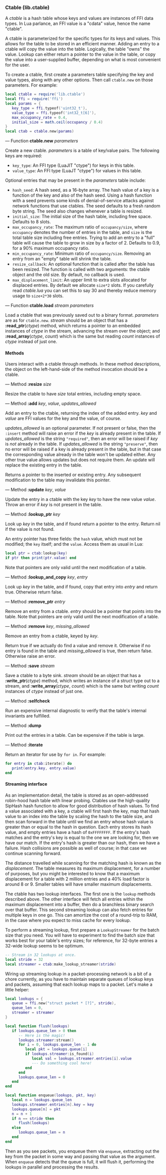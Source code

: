 ### Ctable (lib.ctable)

A *ctable* is a hash table whose keys and values are instances of FFI
data types.  In Lua parlance, an FFI value is a "cdata" value, hence the
name "ctable".

A ctable is parameterized for the specific types for its keys and
values.  This allows for the table to be stored in an efficient manner.
Adding an entry to a ctable will copy the value into the table.
Logically, the table "owns" the value.  Lookup can either return a
pointer to the value in the table, or copy the value into a
user-supplied buffer, depending on what is most convenient for the user.

To create a ctable, first create a parameters table specifying the key
and value types, along with any other options.  Then call `ctable.new`
on those parameters.  For example:

```lua
local ctable = require('lib.ctable')
local ffi = require('ffi')
local params = {
   key_type = ffi.typeof('uint32_t'),
   value_type = ffi.typeof('int32_t[6]'),
   max_occupancy_rate = 0.4,
   initial_size = math.ceil(occupancy / 0.4)
}
local ctab = ctable.new(params)
```

— Function **ctable.new** *parameters*

Create a new ctable.  *parameters* is a table of key/value pairs.  The
following keys are required:

 * `key_type`: An FFI type (LuaJIT "ctype") for keys in this table.
 * `value_type`: An FFI type (LuaJT "ctype") for values in this table.

Optional entries that may be present in the *parameters* table include:

 * `hash_seed`: A hash seed, as a 16-byte array.  The hash value of a
   key is a function of the key and also of the hash seed.  Using a
   hash function with a seed prevents some kinds of denial-of-service
   attacks against network functions that use ctables.  The seed
   defaults to a fresh random byte string.  The seed also changes
   whenever a table is resized.
 * `initial_size`: The initial size of the hash table, including free
   space.  Defaults to 8 slots.
 * `max_occupancy_rate`: The maximum ratio of `occupancy/size`, where
   `occupancy` denotes the number of entries in the table, and `size` is
   the total table size including free entries.  Trying to add an entry
   to a "full" table will cause the table to grow in size by a factor of
   2.  Defaults to 0.9, for a 90% maximum occupancy ratio.
 * `min_occupancy_rate`: Minimum ratio of `occupancy/size`.  Removing an
   entry from an "empty" table will shrink the table.
 * `resize_callback`: An optional function that is called after the
   table has been resized.  The function is called with two arguments:
   the ctable object and the old size. By default, no callback is used.
 * `max_displacement_limit`: An upper limit to extra slots allocated
   for displaced entries. By default we allocate `size*2` slots.
   If you carefully read *ctable.lua* you can set this to say 30 and
   thereby reduce memory usage to `size+2*30` slots.

— Function **ctable.load** *stream* *parameters*

Load a ctable that was previously saved out to a binary format.
*parameters* are as for `ctable.new`.  *stream* should be an object
that has a **:read_ptr**(*ctype*) method, which returns a pointer to
an embedded instances of *ctype* in the stream, advancing the stream
over the object; and **:read_array**(*ctype*, *count*) which is the
same but reading *count* instances of *ctype* instead of just one.

#### Methods

Users interact with a ctable through methods.  In these method
descriptions, the object on the left-hand-side of the method invocation
should be a ctable.

— Method **:resize** *size*

Resize the ctable to have *size* total entries, including empty space.

— Method **:add** *key*, *value*, *updates_allowed*

Add an entry to the ctable, returning the index of the added entry.
*key* and *value* are FFI values for the key and the value, of course.

*updates_allowed* is an optional parameter.  If not present or false,
then the `:insert` method will raise an error if the *key* is already
present in the table.  If *updates_allowed* is the string `"required"`,
then an error will be raised if *key* is *not* already in the table.  If
*updates_allowed* is the string `"preserve"`, then no error will be
raised if a key is already present in the table, but in that case the
corresponding value already in the table won't be updated either.  Any
other true value allows updates but does not require them.  An update
will replace the existing entry in the table.

Returns a pointer to the inserted or existing entry.  Any subsequent
modification to the table may invalidate this pointer.

— Method **:update** *key*, *value*

Update the entry in a ctable with the key *key* to have the new value
*value*.  Throw an error if *key* is not present in the table.

— Method **:lookup_ptr** *key*

Look up *key* in the table, and if found return a pointer to the entry.
Return nil if the value is not found.

An entry pointer has three fields: the `hash` value, which must not be
modified; the `key` itself; and the `value`.  Access them as usual in
Lua:

```lua
local ptr = ctab:lookup(key)
if ptr then print(ptr.value) end
```

Note that pointers are only valid until the next modification of a
table.

— Method **:lookup_and_copy** *key*, *entry*

Look up *key* in the table, and if found, copy that entry into *entry*
and return true.  Otherwise return false.

— Method **:remove_ptr** *entry*

Remove an entry from a ctable.  *entry* should be a pointer that points
into the table.  Note that pointers are only valid until the next
modification of a table.

— Method **:remove** *key*, *missing_allowed*

Remove an entry from a ctable, keyed by *key*.

Return true if we actually do find a value and remove it.  Otherwise if
no entry is found in the table and *missing_allowed* is true, then
return false.  Otherwise raise an error.

— Method **:save** *stream*

Save a ctable to a byte sink.  *stream* should be an object that has a
**:write_ptr**(*ctype*) method, which writes an instance of a struct
type out to a stream, and **:write_array**(*ctype*, *count*) which is
the same but writing *count* instances of *ctype* instead of just one.

— Method **:selfcheck**

Run an expensive internal diagnostic to verify that the table's internal
invariants are fulfilled.

— Method **:dump**

Print out the entries in a table.  Can be expensive if the table is
large.

— Method **:iterate**

Return an iterator for use by `for in`.  For example:

```lua
for entry in ctab:iterate() do
   print(entry.key, entry.value)
end
```

#### Streaming interface

As an implementation detail, the table is stored as an open-addressed
robin-hood hash table with linear probing.  Ctables use the
high-quality SipHash hash function to allow for good distribution of
hash values.  To find a value associated with a key, a ctable will
first hash the key, map that hash value to an index into the table by
scaling the hash to the table size, and then scan forward in the table
until we find an entry whose hash value is greater than or equal to
the hash in question.  Each entry stores its hash value, and empty
entries have a hash of `0xFFFFFFFF`.  If the entry's hash matches and
the entry's key is equal to the one we are looking for, then we have
our match.  If the entry's hash is greater than our hash, then we have
a failure.  Hash collisions are possible as well of course; in that
case we continue scanning forward.

The distance travelled while scanning for the matching hash is known as
the *displacement*.  The table measures its maximum displacement, for a
number of purposes, but you might be interested to know that a maximum
displacement for a table with 2 million entries and a 40% load factor is
around 8 or 9.  Smaller tables will have smaller maximum displacements.

The ctable has two lookup interfaces.  The first one is the `lookup`
methods described above.  The other interface will fetch all entries
within the maximum displacement into a buffer, then do a branchless
binary search over that buffer.  This second streaming lookup can also
fetch entries for multiple keys in one go.  This can amortize the cost
of a round-trip to RAM, in the case where you expect to miss cache for
every lookup.

To perform a streaming lookup, first prepare a `LookupStreamer` for
the batch size that you need.  You will have to experiment to find the
batch size that works best for your table's entry sizes; for
reference, for 32-byte entries a 32-wide lookup seems to be optimum.

```lua
-- Stream in 32 lookups at once.
local stride = 32
local streamer = ctab:make_lookup_streamer(stride)
```

Wiring up streaming lookup in a packet-processing network is a bit of
a chore currently, as you have to maintain separate queues of lookup
keys and packets, assuming that each lookup maps to a packet.  Let's
make a little helper:

```lua
local lookups = {
   queue = ffi.new("struct packet * [?]", stride),
   queue_len = 0,
   streamer = streamer
}

local function flush(lookups)
   if lookups.queue_len > 0 then
      -- Here is the magic!
      lookups.streamer:stream()
      for i = 0, lookups.queue_len - 1 do
         local pkt = lookups.queue[i]
         if lookups.streamer:is_found(i)
            local val = lookups.streamer.entries[i].value
            --- Do something cool here!
         end
      end
      lookups.queue_len = 0
   end
end

local function enqueue(lookups, pkt, key)
   local n = lookups.queue_len
   lookups.streamer.entries[n].key = key
   lookups.queue[n] = pkt
   n = n + 1
   if n == stride then
      flush(lookups)
   else
      lookups.queue_len = n
   end
end
```

Then as you see packets, you enqueue them via `enqueue`, extracting
out the key from the packet in some way and passing that value as the
argument.  When `enqueue` detects that the queue is full, it will
flush it, performing the lookups in parallel and processing the
results.
